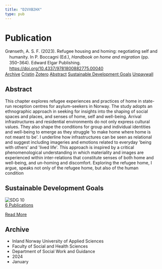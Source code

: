 ```yaml
---
title: "D2VXB2HX"
type: pub
---
```

<h1>Publication</h1>
<article id="csl-bib-container-D2VXB2HX" class="csl-bib-container">
  <div class="csl-bib-body" style="line-height: 1.35; padding-left: 1em; text-indent:-1em;">
  <div class="csl-entry">Gr&#xF8;nseth, A. S. F. (2023). Refugee housing and homing: negotiating self and humanity. In P. Boccagni (Ed.), <i>Handbook on home and migration</i> (pp. 350&#x2013;364). Edward Elgar Publishing. <a href="https://doi.org/10.4337/9781800882775.00040">https://doi.org/10.4337/9781800882775.00040</a></div>
</div>
  <div class="csl-bib-buttons">
    <a href="#taxonomy-article-D2VXB2HX" class="csl-bib-button">Archive</a>
    <a href="https://app.cristin.no/results/show.jsf?id=2235414" alt="Cristin URL" class="csl-bib-button">Cristin</a>
    <a href="http://zotero.org/groups/5402882/items/D2VXB2HX" alt="Zotero URL" class="csl-bib-button">Zotero</a>
    <a href="#abstract-article-D2VXB2HX" class="csl-bib-button">Abstract</a>
    <a href="#sdg-article-D2VXB2HX" class="csl-bib-button">Sustainable Development Goals</a>
    <a href="https://doi.org/10.4337/9781800882775.00040" class="csl-bib-button">Unpaywall</a>
  </div>
  <div id="csl-bib-meta-container-D2VXB2HX"></div>
</article>
<div id="csl-bib-meta-D2VXB2HX" class="csl-bib-meta">
  <article id="abstract-article-D2VXB2HX" class="abstract-article">
    <h1>Abstract</h1>
    This chapter explores refugee experiences and practices of home in state-run reception centres for asylum-seekers in Norway. The study adopts an ethnographic approach in seeking for insights into the shaping of social spaces and places, and senses of home, self and well-being. Arrival infrastructures and residential environments do not only express cultural values. They also shape the conditions for group and individual identities and well-being to emerge as they struggle 'to make home where home is not meant to be'. I underline how infrastructures can be seen as relational and suggest including imageries and emotions related to everyday 'being with others' and 'lived life'. This approach is inspired by a critical phenomenological understanding in which materiality and images are experienced within inter-relations that constitute senses of both home and well-being, and un-homing and discomfort. Exploring the refugee home, I argue, speaks not only of the refugee home, but also of the human condition
  </article>
  <article id="sdg-article-D2VXB2HX" class="sdg-article">
    <h1>Sustainable Development Goals</h1>
    <div class="sdg-container"><div id="sdg10" class="sdg"> <img src="{{< params subfolder >}}images/sdg/sdg10_en.png" class="image" alt="SDG 10"> <div class="sdg-overlay"> <a href="{{< params subfolder >}}en/archive/?sdg=10#archive" class="sdg-publication-count"><span>6</span> Publications</a> <p><a href="https://sdgs.un.org/goals/goal10" class="sdg-read-more">Read More</a></p> </div> </div></div>
  </article>
  <article id="taxonomy-article-D2VXB2HX" class="taxonomy-article">
    <h1>Archive</h1>
    <ul>
      <li>Inland Norway University of Applied Sciences</li>
      <li>Faculty of Social and Health Sciences</li>
      <li>Department of Social Work and Guidance</li>
      <li>2024</li>
      <li>January</li>
    </ul>
  </article>
</div>
